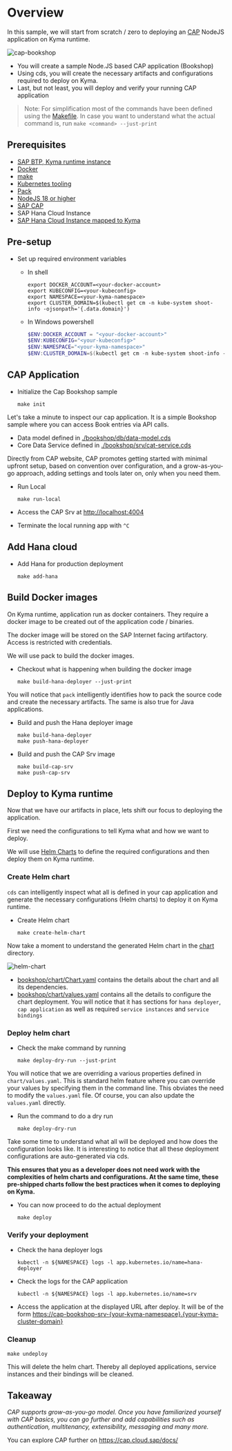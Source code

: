 # Overview

In this sample, we will start from scratch / zero to deploying an [CAP](https://cap.cloud.sap/docs/) NodeJS application on Kyma runtime.

![cap-bookshop](assets/cap-booksop.png)

- You will create a sample Node.JS based CAP application (Bookshop)
- Using cds, you will create the necessary artifacts and configurations required to deploy on Kyma.
- Last, but not least, you will deploy and verify your running CAP application

> Note: For simplification most of the commands have been defined using the [Makefile](Makefile). In case you want to understand what the actual command is, run `make <command> --just-print`

## Prerequisites

- [SAP BTP, Kyma runtime instance](../prerequisites/#kyma)
- [Docker](../prerequisites/#docker)
- [make](https://www.gnu.org/software/make/)
- [Kubernetes tooling](../prerequisites/#kubernetes)
- [Pack](../prerequisites/#pack)
- [NodeJS 18 or higher](https://nodejs.org/en/download/)
- [SAP CAP](../prerequisites/#sap-cap)
- SAP Hana Cloud Instance
- [SAP Hana Cloud Instance mapped to Kyma](https://blogs.sap.com/2022/12/15/consuming-sap-hana-cloud-from-the-kyma-environment/)

## Pre-setup

- Set up required environment variables

  - In shell

    ```shell
    export DOCKER_ACCOUNT=<your-docker-account>
    export KUBECONFIG=<your-kubeconfig>
    export NAMESPACE=<your-kyma-namespace>
    export CLUSTER_DOMAIN=$(kubectl get cm -n kube-system shoot-info -ojsonpath='{.data.domain}')
    ```

  - In Windows powershell

    ```powershell
    $ENV:DOCKER_ACCOUNT = "<your-docker-account>"
    $ENV:KUBECONFIG="<your-kubeconfig>"
    $ENV:NAMESPACE="<your-kyma-namespace>"
    $ENV:CLUSTER_DOMAIN=$(kubectl get cm -n kube-system shoot-info -ojsonpath='{.data.domain}')
    ```

## CAP Application

- Initialize the Cap Bookshop sample

    ```shell
    make init
    ```

Let's take a minute to inspect our cap application. It is a simple Bookshop sample where you can access Book entries via API calls.

- Data model defined in [./bookshop/db/data-model.cds](./bookshop/db/data-model.cds)
- Core Data Service defined in [./bookshop/srv/cat-service.cds](./bookshop/srv/cat-service.cds)

Directly from CAP website, CAP promotes getting started with minimal upfront setup, based on convention over configuration, and a grow-as-you-go approach, adding settings and tools later on, only when you need them.

- Run Local

    ```shell
    make run-local
    ```

- Access the CAP Srv at <http://localhost:4004>
- Terminate the local running app with `^C`

## Add Hana cloud

- Add Hana for production deployment

    ```shell
    make add-hana
    ```

## Build Docker images

On Kyma runtime, application run as docker containers. They require a docker image to be created out of the application code / binaries.

The docker image will be stored on the SAP Internet facing artifactory. Access is restricted with credentials.

We will use pack to build the docker images.

- Checkout what is happening when building the docker image

    ```shell
    make build-hana-deployer --just-print
    ```

You will notice that `pack` intelligently identifies how to pack the source code and create the necessary artifacts. The same is also true for Java applications.

- Build and push the Hana deployer image

    ```shell
    make build-hana-deployer
    make push-hana-deployer
    ```

- Build and push the CAP Srv image

    ```shell
    make build-cap-srv
    make push-cap-srv
    ```

## Deploy to Kyma runtime

Now that we have our artifacts in place, lets shift our focus to deploying the application.

First we need the configurations to tell Kyma what and how we want to deploy.

We will use [Helm Charts](https://helm.sh/) to define  the required configurations and then deploy them on Kyma runtime.

### Create Helm chart

`cds` can intelligently inspect what all is defined in your cap application and generate the necessary configurations (Helm charts) to deploy it on Kyma runtime.

- Create Helm chart

    ```shell
    make create-helm-chart
    ```

Now take a moment to understand the generated Helm chart in the [chart](./chart) directory.

![helm-chart](assets/helm-chart.png)

- [bookshop/chart/Chart.yaml](bookshop/chart/Chart.yaml) contains the details about the chart and all its dependencies.
- [bookshop/chart/values.yaml](bookshop/chart/values.yaml) contains all the details to configure the chart deployment. You will notice that it has sections for `hana deployer`, `cap application` as well as required `service instances` and `service bindings`

### Deploy helm chart

- Check the make command by running

    ```shell
    make deploy-dry-run --just-print
    ```

You will notice that we are overriding a various properties defined in `chart/values.yaml`. This is standard helm feature where you can override your values by specifying them in the command line. This obviates the need to modify the `values.yaml` file. Of course, you can also update the `values.yaml` directly.

- Run the command to do a dry run

    ```shell
    make deploy-dry-run
    ```

Take some time to understand what all will be deployed and how does the configuration looks like.
It is interesting to notice that all these deployment configurations are auto-generated via cds.

**This ensures that you as a developer does not need work with the complexities of helm charts and configurations. At the same time, these pre-shipped charts follow the best practices when it comes to deploying on Kyma.**

- You can now proceed to do the actual deployment
  
    ```shell
    make deploy
    ```

### Verify your deployment

- Check the hana deployer logs

    ```shell
    kubectl -n ${NAMESPACE} logs -l app.kubernetes.io/name=hana-deployer
    ```

- Check the logs for the CAP application

    ```shell
    kubectl -n ${NAMESPACE} logs -l app.kubernetes.io/name=srv
    ```

- Access the application at the displayed URL after deploy. It will be of the form <https://cap-bookshop-srv-{your-kyma-namespace}.{your-kyma-cluster-domain}>

### Cleanup

```shell
make undeploy
```

This will delete the helm chart. Thereby all deployed applications, service instances and their bindings will be cleaned.

## Takeaway

*CAP supports grow-as-you-go model. Once you have familiarized yourself with CAP basics, you can go further and add capabilities such as authentication, multitenancy, extensibility, messaging and many more.*

You can explore CAP further on <https://cap.cloud.sap/docs/>
